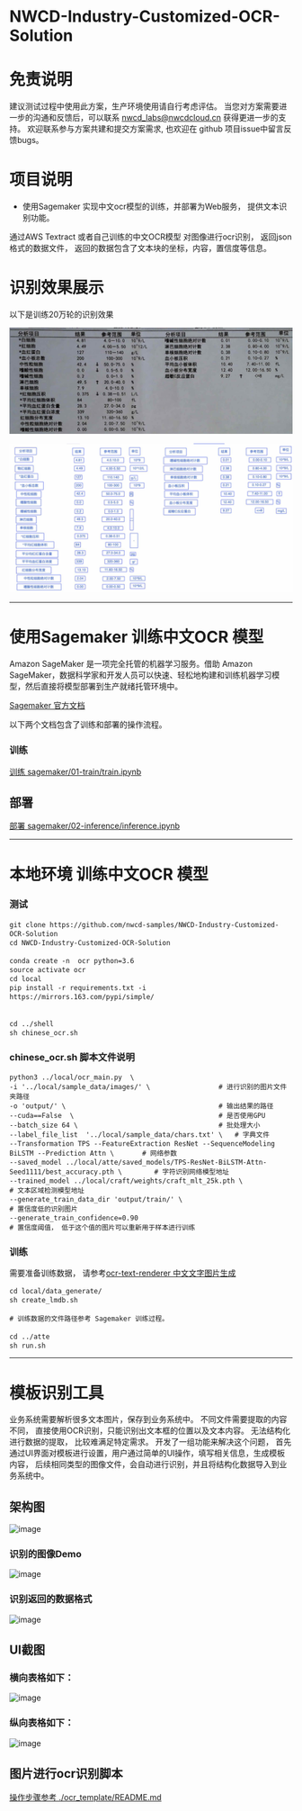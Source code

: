 # NWCD-Industry-Customized-OCR-Solution

# 免责说明
建议测试过程中使用此方案，生产环境使用请自行考虑评估。
当您对方案需要进一步的沟通和反馈后，可以联系 nwcd_labs@nwcdcloud.cn 获得更进一步的支持。
欢迎联系参与方案共建和提交方案需求, 也欢迎在 github 项目issue中留言反馈bugs。



#  项目说明
* 使用Sagemaker 实现中文ocr模型的训练，并部署为Web服务， 提供文本识别功能。 


通过AWS Textract 或者自己训练的中文OCR模型 对图像进行ocr识别， 返回json格式的数据文件， 返回的数据包含了文本块的坐标，内容，置信度等信息。


# 识别效果展示

以下是训练20万轮的识别效果

![image](./images/008.jpg)

![image](./images/007.jpg)





---------------------------------
# 使用Sagemaker 训练中文OCR 模型

Amazon SageMaker 是一项完全托管的机器学习服务。借助 Amazon SageMaker，数据科学家和开发人员可以快速、轻松地构建和训练机器学习模型，然后直接将模型部署到生产就绪托管环境中。

[Sagemaker 官方文档](https://docs.aws.amazon.com/zh_cn/sagemaker/latest/dg/whatis.html)

以下两个文档包含了训练和部署的操作流程。

### 训练

[训练 sagemaker/01-train/train.ipynb](./sagemaker/01-train/train.ipynb)


## 部署

[部署 sagemaker/02-inference/inference.ipynb](./sagemaker/02-inference/inference.ipynb)


---------------------------------
# 本地环境 训练中文OCR 模型

### 测试

```
git clone https://github.com/nwcd-samples/NWCD-Industry-Customized-OCR-Solution
cd NWCD-Industry-Customized-OCR-Solution

conda create -n  ocr python=3.6
source activate ocr
cd local
pip install -r requirements.txt -i https://mirrors.163.com/pypi/simple/ 


cd ../shell
sh chinese_ocr.sh

```

### chinese_ocr.sh 脚本文件说明

```shell script
python3 ../local/ocr_main.py  \           
-i '../local/sample_data/images/' \                 # 进行识别的图片文件夹路径
-o 'output/' \                                      # 输出结果的路径
--cuda==False  \                                    # 是否使用GPU
--batch_size 64 \                                   # 批处理大小
--label_file_list  '../local/sample_data/chars.txt' \   # 字典文件
--Transformation TPS --FeatureExtraction ResNet --SequenceModeling BiLSTM --Prediction Attn \       # 网络参数
--saved_model ../local/atte/saved_models/TPS-ResNet-BiLSTM-Attn-Seed1111/best_accuracy.pth \        # 字符识别网络模型地址
--trained_model ../local/craft/weights/craft_mlt_25k.pth \                                          # 文本区域检测模型地址
--generate_train_data_dir 'output/train/' \                                                         # 置信度低的识别图片
--generate_train_confidence=0.90                                                                    # 置信度阈值， 低于这个值的图片可以重新用于样本进行训练
```




### 训练

需要准备训练数据， 请参考[ocr-text-renderer 中文文字图片生成](https://github.com/dikers/ocr-text-renderer)


```
cd local/data_generate/
sh create_lmdb.sh

# 训练数据的文件路径参考 Sagemaker 训练过程。 

cd ../atte
sh run.sh

```


-------------------------------
# 模板识别工具


业务系统需要解析很多文本图片，保存到业务系统中。 不同文件需要提取的内容不同， 直接使用OCR识别，只能识别出文本框的位置以及文本内容。
 无法结构化进行数据的提取， 比较难满足特定需求。 
 开发了一组功能来解决这个问题， 首先通过UI界面对模板进行设置，用户通过简单的UI操作，填写相关信息，生成模板内容， 后续相同类型的图像文件，会自动进行识别，并且将结构化数据导入到业务系统中。 


## 架构图 
![image](./images/000.jpg)


### 识别的图像Demo
![image](./images/002.jpg)

### 识别返回的数据格式
![image](./images/006.jpg)


## UI截图

### 横向表格如下：  
![image](./images/005.jpg)

### 纵向表格如下：  
![image](./images/001.jpg)


## 图片进行ocr识别脚本

[操作步骤参考 ./ocr_template/README.md](./ocr_template/README.md)